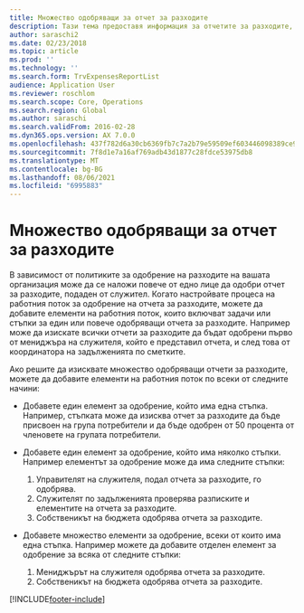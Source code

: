 ```yaml
---
title: Множество одобряващи за отчет за разходите
description: Тази тема предоставя информация за отчетите за разходите, които изискват одобрение от множество хора.
author: saraschi2
ms.date: 02/23/2018
ms.topic: article
ms.prod: ''
ms.technology: ''
ms.search.form: TrvExpensesReportList
audience: Application User
ms.reviewer: roschlom
ms.search.scope: Core, Operations
ms.search.region: Global
ms.author: saraschi
ms.search.validFrom: 2016-02-28
ms.dyn365.ops.version: AX 7.0.0
ms.openlocfilehash: 437f782d6a30cb6369fb7c7a2b79e59509ef603446098389ce946be6427dee9d
ms.sourcegitcommit: 7f8d1e7a16af769adb43d1877c28fdce53975db8
ms.translationtype: MT
ms.contentlocale: bg-BG
ms.lasthandoff: 08/06/2021
ms.locfileid: "6995883"
---
```

# <a name="multiple-approvers-on-an-expense-report"></a>Множество одобряващи за отчет за разходите

В зависимост от политиките за одобрение на разходите на вашата организация може да се наложи повече от едно лице да одобри отчет за разходите, подаден от служител. Когато настройвате процеса на работния поток за одобрение на отчета за разходите, можете да добавите елементи на работния поток, които включват задачи или стъпки за един или повече одобряващи отчета за разходите. Например може да изискате всички отчети за разходите да бъдат одобрени първо от мениджъра на служителя, който е представил отчета, и след това от координатора на задълженията по сметките.

Ако решите да изисквате множество одобряващи отчети за разходите, можете да добавите елементи на работния поток по всеки от следните начини:

- Добавете един елемент за одобрение, който има една стъпка. Например, стъпката може да изисква отчет за разходите да бъде присвоен на група потребители и да бъде одобрен от 50 процента от членовете на групата потребители.
- Добавете един елемент за одобрение, който има няколко стъпки. Например елементът за одобрение може да има следните стъпки:

    1. Управителят на служителя, подал отчета за разходите, го одобрява.
    2. Служителят по задълженията проверява разписките и елементите на отчета за разходите.
    3. Собственикът на бюджета одобрява отчета за разходите.

- Добавете множество елементи за одобрение, всеки от които има една стъпка. Например можете да добавите отделен елемент за одобрение за всяка от следните стъпки:

    1. Мениджърът на служителя одобрява отчета за разходите.
    2. Собственикът на бюджета одобрява отчета за разходите.


[!INCLUDE[footer-include](../includes/footer-banner.md)]